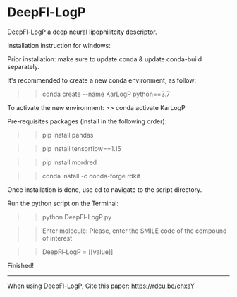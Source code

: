 # DeepFl-LogP

DeepFl-LogP a deep neural lipophilitcity descriptor.

Installation instruction for windows:

Prior installation: make sure to update conda & update conda-build separately.

It's recommended to create a new conda environment, as follow: 

  >> conda create --name KarLogP python==3.7

To activate the new environment: >> conda activate KarLogP

Pre-requisites packages (install in the following order): 

  >> pip install pandas

  >> pip install tensorflow==1.15

  >> pip install mordred

  >> conda install -c conda-forge rdkit

Once installation is done, use cd to navigate to the script directory.

Run the python script on the Terminal:

  >> python DeepFl-LogP.py

  >> Enter molecule: Please, enter the SMILE code of the compound of interest

  >> DeepFl-LogP =  [[value]]

Finished! 

---------------------------------------------------------------------------------------

When using DeepFl-LogP, Cite this paper: https://rdcu.be/chxaY 
